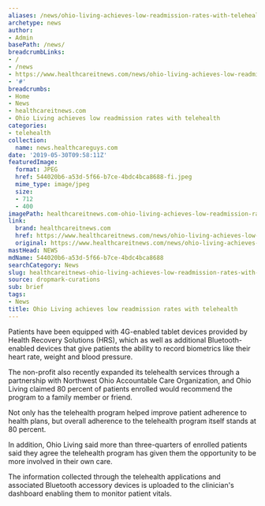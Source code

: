 ```yaml
---
aliases: /news/ohio-living-achieves-low-readmission-rates-with-telehealth
archetype: news
author:
- Admin
basePath: /news/
breadcrumbLinks:
- /
- /news
- https://www.healthcareitnews.com/news/ohio-living-achieves-low-readmission-rates-telehealth
- '#'
breadcrumbs:
- Home
- News
- healthcareitnews.com
- Ohio Living achieves low readmission rates with telehealth
categories:
- telehealth
collection:
  name: news.healthcareguys.com
date: '2019-05-30T09:58:11Z'
featuredImage:
  format: JPEG
  href: 544020b6-a53d-5f66-b7ce-4bdc4bca8688-fi.jpeg
  mime_type: image/jpeg
  size:
  - 712
  - 400
imagePath: healthcareitnews.com-ohio-living-achieves-low-readmission-rates-with-telehealth
link:
  brand: healthcareitnews.com
  href: https://www.healthcareitnews.com/news/ohio-living-achieves-low-readmission-rates-telehealth
  original: https://www.healthcareitnews.com/news/ohio-living-achieves-low-readmission-rates-telehealth
mastHead: NEWS
mdName: 544020b6-a53d-5f66-b7ce-4bdc4bca8688
searchCategory: News
slug: healthcareitnews-ohio-living-achieves-low-readmission-rates-with-telehealth
source: dropmark-curations
sub: brief
tags:
- News
title: Ohio Living achieves low readmission rates with telehealth
---
```


Patients have been equipped with 4G-enabled tablet devices provided by Health Recovery Solutions (HRS), which as well as additional Bluetooth-enabled devices that give patients the ability to record biometrics like their heart rate, weight and blood pressure.

The non-profit also recently expanded its telehealth services through a partnership with Northwest Ohio Accountable Care Organization, and Ohio Living claimed 80 percent of patients enrolled would recommend the program to a family member or friend.

Not only has the telehealth program helped improve patient adherence to health plans, but overall adherence to the telehealth program itself stands at 80 percent.

In addition, Ohio Living said more than three-quarters of enrolled patients said they agree the telehealth program has given them the opportunity to be more involved in their own care.

The information collected through the telehealth applications and associated Bluetooth accessory devices is uploaded to the clinician's dashboard enabling them to monitor patient vitals.
